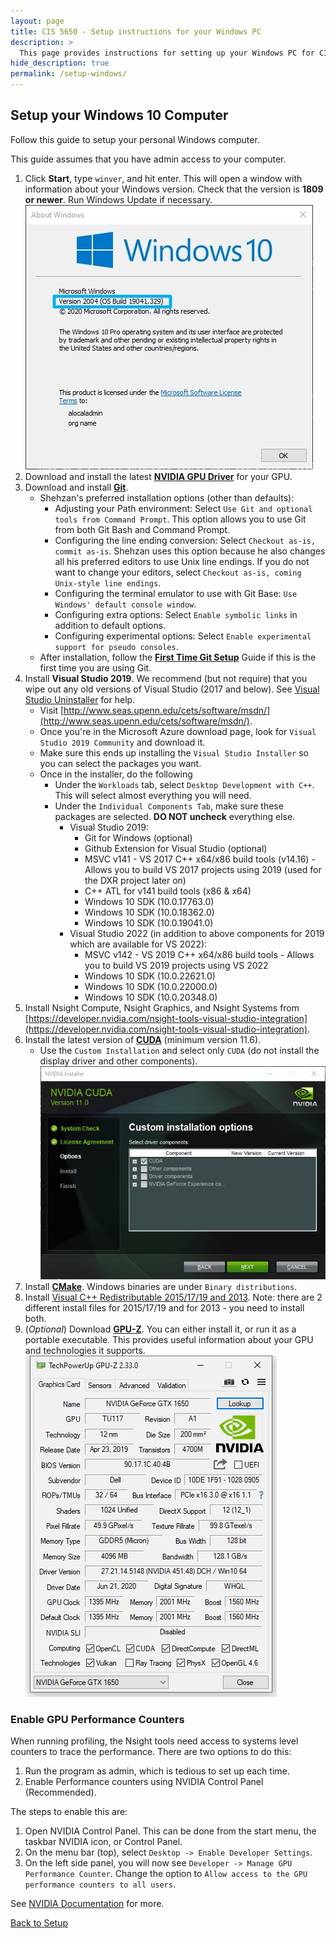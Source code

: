 ```yaml
---
layout: page
title: CIS 5650 - Setup instructions for your Windows PC
description: >
  This page provides instructions for setting up your Windows PC for CIS 5650
hide_description: true
permalink: /setup-windows/
---
```


## Setup your Windows 10 Computer

Follow this guide to setup your personal Windows computer.

This guide assumes that you have admin access to your computer.

1. Click **Start**, type `winver`, and hit enter. This will open a window with information about your Windows version. Check that the version is **1809 or newer**. Run Windows Update if necessary.
    ![winver](/assets/images/screenshots/winver.jpg)
2. Download and install the latest [**NVIDIA GPU Driver**](https://www.nvidia.com/download/index.aspx?lang=en-us) for your GPU.
3. Download and install [**Git**](https://git-scm.com/download/win).
    * Shehzan's preferred installation options (other than defaults):
        * Adjusting your Path environment: Select `Use Git and optional tools from Command Prompt`. This option allows you to use Git from both Git Bash and Command Prompt.
        * Configuring the line ending conversion: Select `Checkout as-is, commit as-is`. Shehzan uses this option because he also changes all his preferred editors to use Unix line endings. If you do not want to change your editors, select `Checkout as-is, coming Unix-style line endings`.
        * Configuring the terminal emulator to use with Git Base: `Use Windows' default console window`.
        * Configuring extra options: Select `Enable symbolic links` in addition to default options.
        * Configuring experimental options: Select `Enable experimental support for pseudo consoles`.
    * After installation, follow the [**First Time Git Setup**](https://git-scm.com/book/en/v2/Getting-Started-First-Time-Git-Setup) Guide if this is the first time you are using Git.
4. Install **Visual Studio 2019**. We recommend (but not require) that you wipe out any old versions of Visual Studio (2017 and below). See [Visual Studio Uninstaller](https://github.com/Microsoft/VisualStudioUninstaller/releases) for help.
    * Visit [http://www.seas.upenn.edu/cets/software/msdn/](http://www.seas.upenn.edu/cets/software/msdn/).
    * Once you're in the Microsoft Azure download page, look for `Visual Studio 2019 Community` and download it.
    * Make sure this ends up installing the `Visual Studio Installer` so you can select the packages you want.
    * Once in the installer, do the following
        * Under the `Workloads` tab, select `Desktop Development with C++`. This will select almost everything you will need.
        * Under the `Individual Components Tab`, make sure these packages are selected. **DO NOT uncheck** everything else.
            * Visual Studio 2019:
                * Git for Windows (optional)
                * Github Extension for Visual Studio (optional)
                * MSVC v141 - VS 2017 C++ x64/x86 build tools (v14.16) - Allows you to build VS 2017 projects using 2019 (used for the DXR project later on)
                * C++ ATL for v141 build tools (x86 & x64)
                * Windows 10 SDK (10.0.17763.0)
                * Windows 10 SDK (10.0.18362.0)
                * Windows 10 SDK (10.0.19041.0)
            * Visual Studio 2022 (in addition to above components for 2019 which are available for VS 2022):
                * MSVC v142 - VS 2019 C++ x64/x86 build tools - Allows you to build VS 2019 projects using VS 2022
                * Windows 10 SDK (10.0.22621.0)
                * Windows 10 SDK (10.0.22000.0)
                * Windows 10 SDK (10.0.20348.0)
5. Install Nsight Compute, Nsight Graphics, and Nsight Systems from [https://developer.nvidia.com/nsight-tools-visual-studio-integration](https://developer.nvidia.com/nsight-tools-visual-studio-integration).
6. Install the latest version of [**CUDA**](https://developer.nvidia.com/cuda-downloads) (minimum version 11.6).
    * Use the `Custom Installation` and select only `CUDA` (do not install the display driver and other components).
    ![cuda-11-custom-installation](/assets/images/screenshots/cuda-11-custom-installation.jpg)
7. Install [**CMake**](http://www.cmake.org/download/). Windows binaries are under `Binary distributions`.
8. Install [Visual C++ Redistributable 2015/17/19 and 2013](https://support.microsoft.com/en-us/help/2977003/the-latest-supported-visual-c-downloads). Note: there are 2 different install files for 2015/17/19 and for 2013 - you need to install both.
9. (_Optional_) Download [**GPU-Z**](https://www.techpowerup.com/download/techpowerup-gpu-z/). You can either install it, or run it as a portable executable. This provides useful information about your GPU and technologies it supports.
    ![gpu-z](/assets/images/screenshots/gpu-z.jpg)

### Enable GPU Performance Counters

When running profiling, the Nsight tools need access to systems level counters to trace the performance. There are two options to do this:

1. Run the program as admin, which is tedious to set up each time.
2. Enable Performance counters using NVIDIA Control Panel (Recommended).

The steps to enable this are:

1. Open NVIDIA Control Panel. This can be done from the start menu, the taskbar NVIDIA icon, or Control Panel.
2. On the menu bar (top), select `Desktop -> Enable Developer Settings`.
3. On the left side panel, you will now see `Developer -> Manage GPU Performance Counter`. Change the option to `Allow access to the GPU performance counters to all users`.

See [NVIDIA Documentation](https://developer.nvidia.com/nvidia-development-tools-solutions-err_nvgpuctrperm-permission-issue-performance-counters) for more.

[Back to Setup](/setup/)